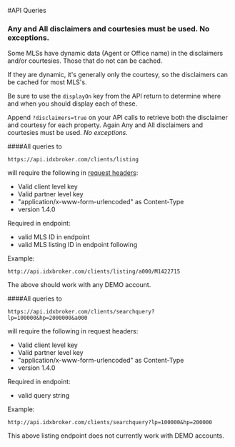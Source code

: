 #API Queries

### Any and All disclaimers and courtesies must be used. No exceptions.

Some MLSs have dynamic data (Agent or Office name) in the disclaimers and/or courtesies. Those that do not can be cached.

If they are dynamic, it's generally only the courtesy, so the disclaimers can be cached for most MLS's.

Be sure to use the `displayOn` key from the API return to determine where and when you should display each of these.

Append `?disclaimers=true` on your API calls to retrieve both the disclaimer and courtesy for each property. Again Any and All disclaimers and courtesies must be used. *No exceptions.*



####All queries to

    https://api.idxbroker.com/clients/listing

will require the following in [request headers](https://developers.idxbroker.com/idx-broker-api/api-request-and-response-headers/):

* Valid client level key
* Valid partner level key
* "application/x-www-form-urlencoded" as Content-Type
* version 1.4.0

Required in endpoint:

* valid MLS ID in endpoint
* valid MLS listing ID in endpoint following


Example: 

    http://api.idxbroker.com/clients/listing/a000/M1422715

The above should work with any DEMO account.

####All queries to

    https://api.idxbroker.com/clients/searchquery?lp=100000&hp=2000000&a000

will require the following in request headers:

* Valid client level key
* Valid partner level key
* "application/x-www-form-urlencoded" as Content-Type
* version 1.4.0

Required in endpoint:
* valid query string

Example:

    http://api.idxbroker.com/clients/searchquery?lp=100000&hp=200000

This above listing endpoint does not currently work with DEMO accounts.
